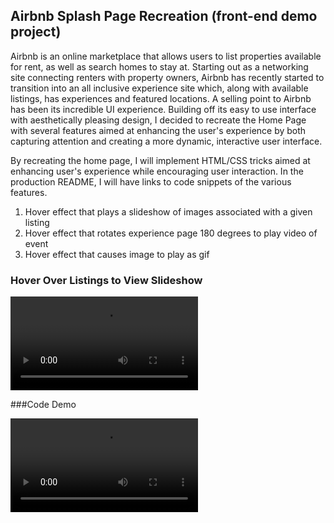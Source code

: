 ## Airbnb Splash Page Recreation (front-end demo project)

Airbnb is an online marketplace that allows users to list properties available for rent, as well as search homes to stay at. Starting out as a networking site connecting renters with property owners, Airbnb has recently started to transition into an all inclusive experience site which, along with available listings, has experiences and featured locations. A selling point to Airbnb has been its incredible UI experience. Building off its easy to use interface with aesthetically pleasing design, I decided to recreate the Home Page with several features aimed at enhancing the user's experience by both capturing attention and creating a more dynamic, interactive user interface.

By recreating the home page, I will implement HTML/CSS tricks aimed at enhancing user's experience while encouraging user interaction. In the production README, I will have links to code snippets of the various features.

1) Hover effect that plays a slideshow of images associated with a given listing
2) Hover effect that rotates experience page 180 degrees to play video of event
2) Hover effect that causes image to play as gif

### Hover Over Listings to View Slideshow

![][listingsVideo]


###Code Demo

![][listingsVideo]




[listingsVideo]: photo_slideshow/docs/videos/listings.mov
[code_demo]: photo_slideshow/docs/videos/code_demo.png
